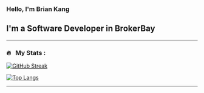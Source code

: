 
### Hello, I'm Brian Kang

## I'm a Software Developer in BrokerBay

---

### 🔥 &nbsp; My Stats :
[![GitHub Streak](https://github-readme-streak-stats.herokuapp.com?user=1kangyun1&theme=dark&background=000000)](https://git.io/streak-stats)

[![Top Langs](https://github-readme-stats.vercel.app/api/top-langs/?username=1kangyun1&layout=compact&theme=vision-friendly-dark)](https://github.com/anuraghazra/github-readme-stats)

---
